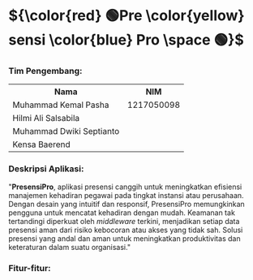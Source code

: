 
# ${\color{red} 🟢Pre \color{yellow} sensi \color{blue} Pro \space 🟢}$

<h3>Tim Pengembang:</h3>
<table>
  <tr>
    <th>Nama</th>
    <th>NIM</th>
  </tr>
  <tr>
    <td>Muhammad Kemal Pasha</td>
    <td>1217050098</td>
  </tr>
  <tr>
    <td>Hilmi Ali Salsabila</td>
    <td></td>
  </tr>
  <tr>
    <td>Muhammad Dwiki Septianto</td>
    <td></td>
  </tr>
  <tr>
    <td>Kensa Baerend</td>
    <td></td>
  </tr>
</table>
<h3>Deskripsi Aplikasi: </h3>
<p>
  "<b>PresensiPro</b>, aplikasi presensi canggih untuk meningkatkan efisiensi manajemen kehadiran pegawai pada tingkat instansi atau perusahaan. Dengan desain yang intuitif dan responsif, PresensiPro memungkinkan pengguna untuk mencatat kehadiran dengan mudah. Keamanan tak tertandingi diperkuat oleh <i>middleware</i> terkini, menjadikan setiap data presensi aman dari risiko kebocoran atau akses yang tidak sah. Solusi presensi yang andal dan aman untuk meningkatkan produktivitas dan keteraturan dalam suatu organisasi."
</p>
<h3>Fitur-fitur: </h3>
